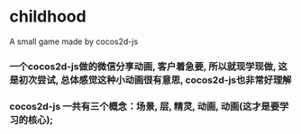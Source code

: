 # childhood
 A small game made by cocos2d-js
### 一个cocos2d-js做的微信分享动画, 客户着急要, 所以就现学现做, 这是初次尝试, 总体感觉这种小动画很有意思, cocos2d-js也非常好理解
### cocos2d-js 一共有三个概念：场景, 层, 精灵, 动画,   动画(这才是要学习的核心);
